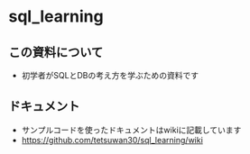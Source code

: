 # sql_learning
## この資料について
* 初学者がSQLとDBの考え方を学ぶための資料です

## ドキュメント
* サンプルコードを使ったドキュメントはwikiに記載しています
* https://github.com/tetsuwan30/sql_learning/wiki
